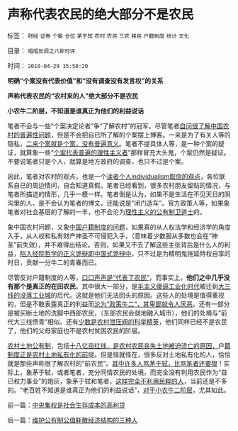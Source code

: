 # 声称代表农民的绝大部分不是农民

标签： `财经` `证券` `个案` `仓位` `茅于轼` `农村` `农民` `三农` `移民` `户籍制度` `统计` `文化` 

目录： `唱唱反调之八卦时评`

时间： `2010-04-29 15:50:20`

**明确“个案没有代表价值”和“没有调查没有发言权”的关系**

**声称代表农民的“农村来的人”绝大部分不是农民**

**小农牛二阶层，不知道是谁真正为他们的利益说话**

笔者不会与一些“个案决定论者”争“了解农村”的冠军。尽管笔者[自问很了解中国农村的普遍性问题](../../../2010/2/21/农村问题只能是经济学的问题.md)，但是不会把自已所了解的个案摆上博客。一来是为了有关人等的隐私，[二来个案就是个案，没有普遍意义](../../../2009/4/4/期望，预期和选择性体验；有调查也没有发言权.md)。笔者不提具体人等，是一种个案的疑证，就算象一些“[个案代表普遍的理性主义者](../../../2009/7/10/三脚猫真理艺术.md)”那样冒充大头鬼，个案仍然是疑证。不要说笔者只是个人，就算是地方政府的调查，也只不过是个案。

因此，笔者对农村的观点，也是一个[读者个人individualism取信的观点](../../../2010/3/16/个案不具备历史实证意义.md)，各位联系自已的周边情问，自会知道真假。笔者已经看到，很多农村朋友留贴的情况，与笔者所描述的情形，几乎一模一样。笔者倒是认为，如果不是生活在不见天日的阴沟里的人，是不会认为笔者的博文，还能说是“闭门造车”。官方政策人等，如果象笔者对社会基层的了解的一半，也不会沦为[理性主义的公有制卫道士](../../../2010/3/30/俾斯麦：精神信仰强化后的军国主义！.md)的。

象中国农村问题，又象[中国户籍制度的问题](../../../2010/3/6/为户籍制度正名，是民主启蒙的关键一环.md)，如果真的从人权法学和经济学的角度入手，从人权和私有财产神圣不可侵犯入手，（意味着少数服从多数也会在“神圣”前失效），并不难得出结论。否则，如果又不去了解这些主张背后是什么人的利益，[陷入经院哲学的正义诡辩即中国式诡辩中](../../../2008/8/31/“大学无书”，远离中国式诡辩！.md)，只不过是为精明鬼拖延特权自享的时日，贡献一分牛二的青春而已。

尽管反对户籍制度的人等，[口口声声是“代表了农民”](../../../2009/8/31/以农村名义的人士代表了谁的利益？.md)，而事实上，**他们之中几乎没有那个是真正的在田农民**。其中很大一部分，是[毛主义傻逼工业化时代](../../../2009/8/2/工业化一定创造价值吗.md)被迁到[大三线的没落工业城](../../../2007/11/18/绝症中的国企，人民币不升值，农民就太苦了.md)的后代。这就是他们无法回头的原因。这些人的处境是值得重视的，但是不敢表露真正的利益而[沦为“政策牛二”，其卑鄙就令人厌恶](../../../2010/2/1/老百姓不是邪恶的免疫体.md)。还有一部分是被买断土地的洗脚中西部农民，（东部农民会就地融入城市），他们的处境与“前代大三线愤青”相似。还有[少数是农村泄压阀的科举精英](../../../2009/8/31/专治统制的泄压阀中的农村精英.md)，他们同样已经不是农民了，他们的父母家庭也不是农村贫困农民的阶层。

[农村土地公有制](../../../2008/10/15/权力资本正在新土改中寻找牺牲者？.md)，包括[十八亿亩红线，是农村农民丧失土地被迫流亡的原因，](../../../2009/1/17/红线危害中国粮食安全：保耕地不如保土壤.md)户[籍制度正是农村土地私有化的前](../../../2009/9/6/户籍制度是中国全体平民的根本利益.md)提。但是怪就怪在，很多反对土地私有化的人，恰恰就是那些声称很了解农村的“前农民”。[其中许多人骂茅于轼，比骂笔者还要狠](../../../2008/10/16/极力维护不公平制度的是受害者自已.md)！实际上，象茅于轼，或者笔者，充分同情农民的处境，而完全没有利用农民作为“自已权力事业”的炮灰，象茅于轼和笔者，[这样完全不利用民粹的人](../../../2009/8/1/民粹口号，特权阶层利益最大化最隐蔽的方法.md)，当前还是不多的。“老百姓不知道是谁真正为他们的利益说话”，[对于小农牛二阶层](../../../2009/10/13/小农意识仇富牛二历史命运.md)，尤其如此。



前一篇：[中央集权是社会生存成本的高利贷](../../../2010/4/28/中央集权是社会生存成本的高利贷.md)

后一篇：[维护公有制公值耗散经济结构的三种人](../../../2010/4/29/维护公有制公值耗散经济结构的三种人.md)